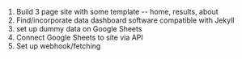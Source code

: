 1) Build 3 page site with some template -- home, results, about
2) Find/incorporate data dashboard software compatible with Jekyll
3) set up dummy data on Google Sheets 
4) Connect Google Sheets to site via API 
5) Set up webhook/fetching 
